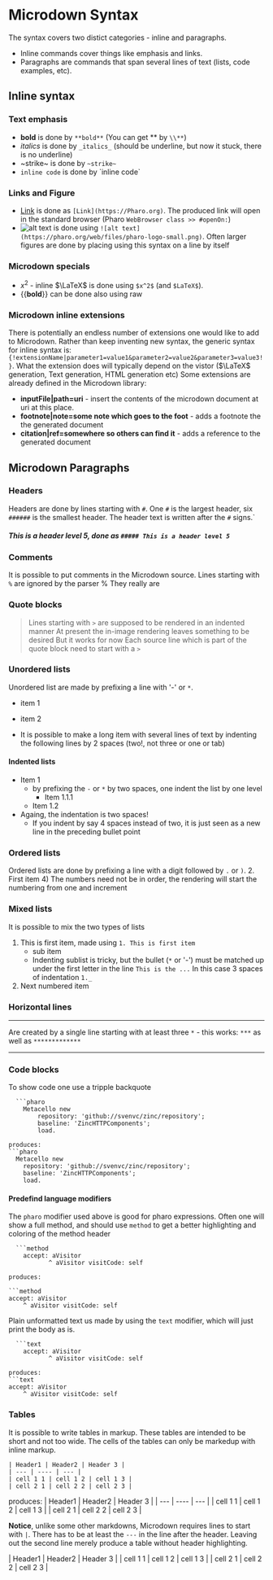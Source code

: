 # Microdown Syntax
The syntax covers two distict categories - inline and paragraphs. - Inline commands cover things like emphasis and links.- Paragraphs are commands that span several lines of text (lists, code examples, etc).## Inline syntax### Text emphasis- **bold** is done by `**bold**` (You can get \** by `\\**`)  - _italics_ is done by `_italics_` (should be underline, but now it stuck, there is no underline)- ~strike~ is done by `~strike~`- `inline code` is done by   \`inline code\`### Links and Figure- [Link](https://Pharo.org) is done as `[Link](https://Pharo.org)`. The produced link will open in the standard browser (Pharo `WebBrowser class >> #openOn:`)- ![alt text](https://pharo.org/web/files/pharo-logo-small.png) is done using ` ![alt text](https://pharo.org/web/files/pharo-logo-small.png) `.  Often larger figures are done by placing using this syntax on a line by itself### Microdown specials- $x^2$ - inline $\LaTeX$ is done using `$x^2$` (and `$LaTeX$`).- {{**bold**}} can be done also using raw### Microdown inline extensionsThere is potentially an endless number of extensions one would like to add to Microdown. Rather than keep inventing new syntax, the generic syntax for inline syntax is:`{!extensionName|parameter1=value1&parameter2=value2&parameter3=value3!}`. What the extension does will typically depend on the vistor ($\LaTeX$ generation, Text generation, HTML generation etc)Some extensions are already defined in the Microdown library:- **inputFile|path=uri** - insert the contents of the microdown document at uri at this place.- **footnote|note=some note which goes to the foot**  - adds a footnote the the generated document- **citation|ref=somewhere so others can find it** - adds a reference to the generated document## Microdown Paragraphs### HeadersHeaders are done by lines starting with `#`. One `#` is the largest header, six `######` is the smallest header. The header text is written after the `#` signs.`##### This is a header level 5, done as `##### This is a header level 5` ### CommentsIt is possible to put comments in the Microdown source. Lines starting with `%` are ignored by the parser% They really are### Quote blocks> Lines starting with `>` are supposed to be rendered in an indented manner> At present the in-image rendering leaves something to be desired>  But it works for nowEach source line which is part of the quote block need to start with a `>`### Unordered listsUnordered list are made by prefixing a line with '-' or `*`.* item 1- item 2* It is possible to make a long item  with several lines of text by indenting the following lines   by 2 spaces (two!, not three or one or tab)#### Indented lists* Item 1  * by prefixing the `-` or `*` by two spaces, one indent the list by one level    * Item 1.1.1  * Item 1.2* Againg, the indentation is two spaces!    * If you indent by say 4 spaces instead of two, it is just seen as a new line in the preceding bullet point### Ordered listsOrdered lists are done by prefixing a line with a digit followed by `.` or `)`.2. First item4) The numbers need not be in order, the rendering will start the numbering from one and increment### Mixed listsIt is possible to mix the two types of lists1. This is first item, made using `1. This is first item`   - sub item   * Indenting sublist is tricky, but the bullet (`*` or '-') must be matched up under the first letter in the line `This is the ...`      In this case 3 spaces of indentation `1._`1. Next numbered item### Horizontal lines***Are created by a single line starting with at least three `*` - this works: `***` as well as `*************`*************### Code blocksTo show code one use a tripple  backquote```text  ```pharo	Metacello new		repository: 'github://svenvc/zinc/repository';		baseline: 'ZincHTTPComponents'; 		load.  ``````produces:```pharo  Metacello new    repository: 'github://svenvc/zinc/repository';    baseline: 'ZincHTTPComponents';    load.```#### Predefind language modifiersThe `pharo` modifier used above is good for pharo expressions. Often one will show a full method,  and should use `method` to get a better highlighting and coloring of the method header```text  ```method    accept: aVisitor           ^ aVisitor visitCode: self  ``````produces:```methodaccept: aVisitor 	^ aVisitor visitCode: self```Plain unformatted text us made by using the `text` modifier, which will just print the body as is.```text  ```text    accept: aVisitor           ^ aVisitor visitCode: self  ``````produces:```textaccept: aVisitor 	^ aVisitor visitCode: self```### TablesIt is possible to write tables in markup. These tables are intended to be short and not too wide. The cells of the tables can only be markedup with inline markup.```text| Header1 | Header2 | Header 3 || --- | ---- | --- || cell 1 1 | cell 1 2 | cell 1 3 || cell 2 1 | cell 2 2 | cell 2 3 |```produces:| Header1 | Header2 | Header 3 || --- | ---- | --- || cell 1 1 | cell 1 2 | cell 1 3 || cell 2 1 | cell 2 2 | cell 2 3 |**Notice**, unlike some other markdowns, Microdown requires lines to start with `|`. There has to be at least the `---` in the line after the header. Leaving out the second line merely produce a table without header highlighting.| Header1 | Header2 | Header 3 || cell 1 1 | cell 1 2 | cell 1 3 || cell 2 1 | cell 2 2 | cell 2 3 |